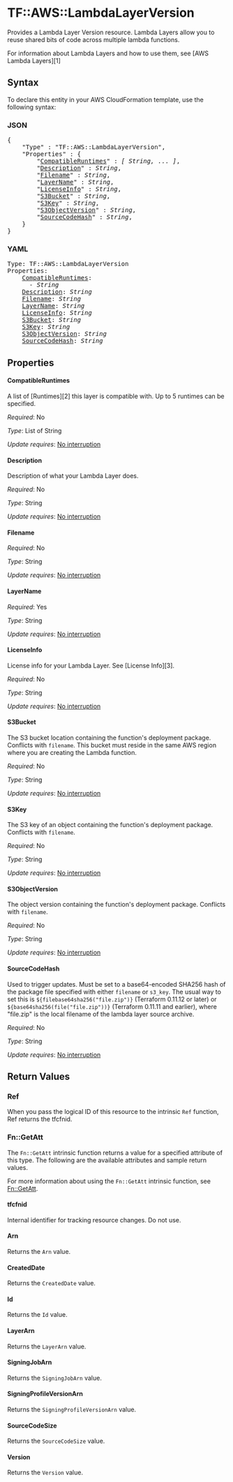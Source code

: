 # TF::AWS::LambdaLayerVersion

Provides a Lambda Layer Version resource. Lambda Layers allow you to reuse shared bits of code across multiple lambda functions.

For information about Lambda Layers and how to use them, see [AWS Lambda Layers][1]

## Syntax

To declare this entity in your AWS CloudFormation template, use the following syntax:

### JSON

<pre>
{
    "Type" : "TF::AWS::LambdaLayerVersion",
    "Properties" : {
        "<a href="#compatibleruntimes" title="CompatibleRuntimes">CompatibleRuntimes</a>" : <i>[ String, ... ]</i>,
        "<a href="#description" title="Description">Description</a>" : <i>String</i>,
        "<a href="#filename" title="Filename">Filename</a>" : <i>String</i>,
        "<a href="#layername" title="LayerName">LayerName</a>" : <i>String</i>,
        "<a href="#licenseinfo" title="LicenseInfo">LicenseInfo</a>" : <i>String</i>,
        "<a href="#s3bucket" title="S3Bucket">S3Bucket</a>" : <i>String</i>,
        "<a href="#s3key" title="S3Key">S3Key</a>" : <i>String</i>,
        "<a href="#s3objectversion" title="S3ObjectVersion">S3ObjectVersion</a>" : <i>String</i>,
        "<a href="#sourcecodehash" title="SourceCodeHash">SourceCodeHash</a>" : <i>String</i>,
    }
}
</pre>

### YAML

<pre>
Type: TF::AWS::LambdaLayerVersion
Properties:
    <a href="#compatibleruntimes" title="CompatibleRuntimes">CompatibleRuntimes</a>: <i>
      - String</i>
    <a href="#description" title="Description">Description</a>: <i>String</i>
    <a href="#filename" title="Filename">Filename</a>: <i>String</i>
    <a href="#layername" title="LayerName">LayerName</a>: <i>String</i>
    <a href="#licenseinfo" title="LicenseInfo">LicenseInfo</a>: <i>String</i>
    <a href="#s3bucket" title="S3Bucket">S3Bucket</a>: <i>String</i>
    <a href="#s3key" title="S3Key">S3Key</a>: <i>String</i>
    <a href="#s3objectversion" title="S3ObjectVersion">S3ObjectVersion</a>: <i>String</i>
    <a href="#sourcecodehash" title="SourceCodeHash">SourceCodeHash</a>: <i>String</i>
</pre>

## Properties

#### CompatibleRuntimes

A list of [Runtimes][2] this layer is compatible with. Up to 5 runtimes can be specified.

_Required_: No

_Type_: List of String

_Update requires_: [No interruption](https://docs.aws.amazon.com/AWSCloudFormation/latest/UserGuide/using-cfn-updating-stacks-update-behaviors.html#update-no-interrupt)

#### Description

Description of what your Lambda Layer does.

_Required_: No

_Type_: String

_Update requires_: [No interruption](https://docs.aws.amazon.com/AWSCloudFormation/latest/UserGuide/using-cfn-updating-stacks-update-behaviors.html#update-no-interrupt)

#### Filename

_Required_: No

_Type_: String

_Update requires_: [No interruption](https://docs.aws.amazon.com/AWSCloudFormation/latest/UserGuide/using-cfn-updating-stacks-update-behaviors.html#update-no-interrupt)

#### LayerName

_Required_: Yes

_Type_: String

_Update requires_: [No interruption](https://docs.aws.amazon.com/AWSCloudFormation/latest/UserGuide/using-cfn-updating-stacks-update-behaviors.html#update-no-interrupt)

#### LicenseInfo

License info for your Lambda Layer. See [License Info][3].

_Required_: No

_Type_: String

_Update requires_: [No interruption](https://docs.aws.amazon.com/AWSCloudFormation/latest/UserGuide/using-cfn-updating-stacks-update-behaviors.html#update-no-interrupt)

#### S3Bucket

The S3 bucket location containing the function's deployment package. Conflicts with `filename`. This bucket must reside in the same AWS region where you are creating the Lambda function.

_Required_: No

_Type_: String

_Update requires_: [No interruption](https://docs.aws.amazon.com/AWSCloudFormation/latest/UserGuide/using-cfn-updating-stacks-update-behaviors.html#update-no-interrupt)

#### S3Key

The S3 key of an object containing the function's deployment package. Conflicts with `filename`.

_Required_: No

_Type_: String

_Update requires_: [No interruption](https://docs.aws.amazon.com/AWSCloudFormation/latest/UserGuide/using-cfn-updating-stacks-update-behaviors.html#update-no-interrupt)

#### S3ObjectVersion

The object version containing the function's deployment package. Conflicts with `filename`.

_Required_: No

_Type_: String

_Update requires_: [No interruption](https://docs.aws.amazon.com/AWSCloudFormation/latest/UserGuide/using-cfn-updating-stacks-update-behaviors.html#update-no-interrupt)

#### SourceCodeHash

Used to trigger updates. Must be set to a base64-encoded SHA256 hash of the package file specified with either `filename` or `s3_key`. The usual way to set this is `${filebase64sha256("file.zip")}` (Terraform 0.11.12 or later) or `${base64sha256(file("file.zip"))}` (Terraform 0.11.11 and earlier), where "file.zip" is the local filename of the lambda layer source archive.

_Required_: No

_Type_: String

_Update requires_: [No interruption](https://docs.aws.amazon.com/AWSCloudFormation/latest/UserGuide/using-cfn-updating-stacks-update-behaviors.html#update-no-interrupt)

## Return Values

### Ref

When you pass the logical ID of this resource to the intrinsic `Ref` function, Ref returns the tfcfnid.

### Fn::GetAtt

The `Fn::GetAtt` intrinsic function returns a value for a specified attribute of this type. The following are the available attributes and sample return values.

For more information about using the `Fn::GetAtt` intrinsic function, see [Fn::GetAtt](https://docs.aws.amazon.com/AWSCloudFormation/latest/UserGuide/intrinsic-function-reference-getatt.html).

#### tfcfnid

Internal identifier for tracking resource changes. Do not use.

#### Arn

Returns the <code>Arn</code> value.

#### CreatedDate

Returns the <code>CreatedDate</code> value.

#### Id

Returns the <code>Id</code> value.

#### LayerArn

Returns the <code>LayerArn</code> value.

#### SigningJobArn

Returns the <code>SigningJobArn</code> value.

#### SigningProfileVersionArn

Returns the <code>SigningProfileVersionArn</code> value.

#### SourceCodeSize

Returns the <code>SourceCodeSize</code> value.

#### Version

Returns the <code>Version</code> value.


